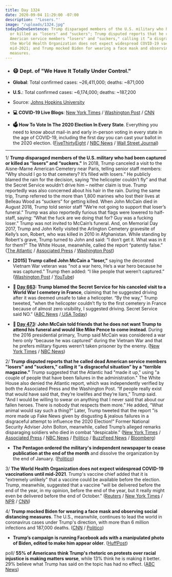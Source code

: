 ```yaml
---
title: Day 1324
date: 2020-09-04 11:29:00 -07:00
description: '"Losers."'
image: "/uploads/1324.jpg"
todayInOneSentence: Trump disparaged members of the U.S. military who had been captured
  or killed as "losers" and "suckers"; Trump disputed reports that he called dead
  American service members "losers" and "suckers," calling it “a disgraceful situation”;
  the World Health Organization does not expect widespread COVID-19 vaccinations until
  mid-2021; and Trump mocked Biden for wearing a face mask and observing social distancing
  measures.
---
```


* ### 😷 Dept. of "We Have It Totally Under Control."

* **Global**: Total confirmed cases: \~26,411,000; deaths: \~871,000

* **U.S.**: Total confirmed cases: \~6,174,000; deaths: \~187,200

* Source: [Johns Hopkins University](https://coronavirus.jhu.edu/map.html)

* **💻 COVID-19 Live Blogs**: [New York Times](https://www.nytimes.com/2020/09/04/world/covid-19-coronavirus.html?action=click&module=Top%20Stories&pgtype=Homepage) / [Washington Post](https://www.washingtonpost.com/nation/2020/09/04/coronavirus-covid-live-updates-us/) / [CNN](https://www.cnn.com/world/live-news/coronavirus-pandemic-09-04-20-intl/index.html)

* **🗳 How To Vote In The 2020 Election In Every State**. Everything you need to know about mail-in and early in-person voting in every state in the age of COVID-19, including the first day you can cast your ballot in the 2020 election. ([FiveThirtyEight](https://projects.fivethirtyeight.com/how-to-vote-2020/) / [NBC News](https://www.nbcnews.com/specials/plan-your-vote-state-by-state-guide-voting-by-mail-early-in-person-voting-election/index.html?cid=bc_npd_nn_ms_np-1_200816) / [Wall Street Journal](https://www.wsj.com/articles/how-to-vote-by-mail-in-every-state-11597840923))

---

1/ **Trump disparaged members of the U.S. military who had been captured or killed as “losers” and “suckers."** In 2018, Trump canceled a visit to the Aisne-Marne American Cemetery near Paris, telling senior staff members: “Why should I go to that cemetery? It’s filled with losers.” He publicly blamed the rain for the decision, saying “the helicopter couldn’t fly” and that the Secret Service wouldn’t drive him – neither claim is true. Trump reportedly was also concerned about his hair in the rain. During the same trip, Trump referred to the more than 1,800 marines who lost their lives at Belleau Wood as “suckers” for getting killed. When John McCain died in August 2018, Trump told senior staff “We’re not going to support that loser’s funeral.” Trump was also reportedly furious that flags were lowered to half-staff, saying: “What the fuck are we doing that for? Guy was a fucking loser.” Trump was not invited to McCain’s funeral. And, on Memorial Day 2017, Trump and John Kelly visited the Arlington Cemetery gravesite of Kelly’s son, Robert, who was killed in 2010 in Afghanistan. While standing by Robert's grave, Trump turned to John and said: “I don’t get it. What was in it for them?” The White House, meanwhile, called the report “patently false.” ([The Atlantic](https://www.theatlantic.com/politics/archive/2020/09/trump-americans-who-died-at-war-are-losers-and-suckers/615997/) / [Associated Press](https://apnews.com/b823f2c285641a4a09a96a0b195636ed) / [Washington Post](https://www.washingtonpost.com/politics/trump-said-us-soldiers-injured-and-killed-in-war-were-losers-magazine-reports/2020/09/03/6e1725cc-ee35-11ea-99a1-71343d03bc29_story.html))

* **\[2015\] Trump called John McCain a "loser,"** saying the decorated Vietnam War veteran was "not a war hero, He’s a war hero because he was captured.” Trump then added: “I like people that weren’t captured.” ([Washington Post](https://www.washingtonpost.com/news/post-politics/wp/2015/07/18/trump-slams-mccain-for-being-captured-in-vietnam/) / [YouTube](https://www.youtube.com/watch?v=7k1ajHAeXMU))

* **📌 [Day 663](https://whatthefuckjusthappenedtoday.com/2018/11/13/day-663/#trump-blamed-the-secret-service-for): Trump blamed the Secret Service for his canceled visit to a World War I cemetery in France**, claiming that he suggested driving after it was deemed unsafe to take a helicopter. “By the way,” Trump tweeted, “when the helicopter couldn’t fly to the first cemetery in France because of almost zero visibility, I suggested driving. Secret Service said NO.” ([ABC News](https://abcnews.go.com/Politics/president-trump-blames-secret-service-canceled-visit-wwi/story?id=59160398) /[ USA Today](https://www.usatoday.com/story/news/politics/2018/11/13/donald-trump-secret-service-cemetery-trip-france/1986252002/))

* **📌 [Day 473](https://whatthefuckjusthappenedtoday.com/2018/05/07/day-473/#john-mccain-told-friends-that-he-doe): John McCain told friends that he does not want Trump to attend his funeral and would like Mike Pence to come instead**. During the 2016 presidential primary, Trump said McCain was considered a war hero only “because he was captured” during the Vietnam War and that he prefers military figures weren’t taken prisoner by the enemy. ([New York Times](https://www.nytimes.com/2018/05/05/us/politics/john-mccain-arizona.html) / [NBC News](https://www.nbcnews.com/politics/congress/mccain-doesn-t-want-trump-funeral-friends-tell-white-house-n871641))

2/ **Trump disputed reports that he called dead American service members "losers" and "suckers," calling it “a disgraceful situation” by a “terrible magazine.”** Trump suggested that the Atlantic had "made it up," using "a couple of people that have been failures in the administration." The White House also denied the Atlantic report, which was independently verified by both the Associated Press and the Washington Post. “If people really exist that would have said that, they’re lowlifes and they’re liars,” Trump said. “And I would be willing to swear on anything that I never said that about our fallen heroes. There is nobody that respects them more.” He added, “What animal would say such a thing?” Later, Trump tweeted that the report "is more made up Fake News given by disgusting & jealous failures in a disgraceful attempt to influence the 2020 Election!” Former National Security Adviser John Bolton, meanwhile, called Trump’s alleged remarks disparaging soldiers who died in combat “despicable.”
\([New York Times](https://www.nytimes.com/2020/09/04/us/politics/trump-veterans-losers.html) / [Associated Press](https://apnews.com/edf5d17c4d41cfb69117f0cf97ef6ac6) / [NBC News](https://www.nbcnews.com/politics/donald-trump/white-house-denies-report-claiming-trump-called-dead-american-soldiers-n1239267) / [Politico](https://www.politico.com/news/2020/09/04/trump-responds-to-insults-us-service-members-408750) / [BuzzFeed News](https://www.buzzfeednews.com/article/davidmack/trump-mocked-dead-soldiers-losers-john-mccain-atlantic-story) / [Bloomberg](https://www.bloomberg.com/news/articles/2020-09-04/bolton-says-trump-remarks-on-military-despicable-if-accurate?sref=MIBMEEoj))

* **The Pentagon ordered the military's independent newspaper to cease publication at the end of the month** and dissolve the organization by the end of January. ([Politico](https://www.politico.com/news/2020/09/04/pentagon-halts-stars-and-stripes-newspaper-408945))

3/ **The World Health Organization does not expect widespread COVID-19 vaccinations until mid-2021**. Trump's vaccine chief added that it is "extremely unlikely" that a vaccine could be available before the election. Trump, meanwhile, suggested that a vaccine "will be delivered before the end of the year, in my opinion, before the end of the year, but it really might even be delivered before the end of October." ([Reuters](https://www.reuters.com/article/us-health-coronavirus-who-briefing/widespread-covid-vaccinations-not-expected-until-mid-2021-who-says-idUSKBN25V1B0) / [New York Times](https://www.nytimes.com/2020/09/04/world/covid-19-coronavirus.html?action=click&module=Top%20Stories&pgtype=Homepage#link-611e9e57) / [NPR](https://www.npr.org/sections/coronavirus-live-updates/2020/09/03/909279006/top-adviser-to-operation-warp-speed-calls-an-october-vaccine-extremely-unlikely) / [CNN](https://www.cnn.com/2020/09/03/politics/white-house-fda-coronavirus-vaccine/index.html))

4/ **Trump mocked Biden for wearing a face mask and observing social distancing measures**. The U.S., meanwhile, continues to lead the world in coronavirus cases under Trump's direction, with more than 6 million infections and 187,000 deaths. ([CNN](https://www.cnn.com/2020/09/03/politics/trump-biden-coronavirus-mask/index.html) / [Politico](https://www.politico.com/news/2020/09/03/trump-attacks-bidens-health-rally-408592))

* **Trump’s campaign is running Facebook ads with a manipulated photo of Biden, edited to make him appear older**. ([HuffPost](https://www.huffpost.com/entry/trump-biden-older-facebook-ads_n_5f515dcfc5b6946f3eaf3fbe?vf&_guc_consent_skip=1599190225))

poll/ **55% of Americans think Trump's rhetoric on protests over racial injustice is making matters worse**, while 13% think he is making it better. 29% believe what Trump has said on the topic has had no effect. ([ABC News](https://abcnews.go.com/Politics/trumps-rhetoric-protests-detrimental-majority-americans-poll/story?id=72806089))
